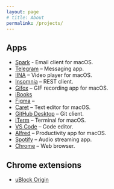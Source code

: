 ```yaml
---
layout: page
# title: About
permalink: /projects/
---
```




## Apps

- [Spark](https://sparkmailapp.com/) - Email client for macOS. 
- [Telegram](https://telegram.org/) – Messaging app. 
- [IINA](https://iina.io/) – Video player for macOS. 
- [Insomnia](https://insomnia.rest/) – REST client. 
- [Gifox](https://gifox.io/) – GIF recording app for macOS. 
- [iBooks]()
- [Figma](https://www.figma.com/) –
- [Caret](https://caret.io/) – Text editor for macOS.
- [GitHub Desktop](https://desktop.github.com/) – Git client. 
- [iTerm](https://www.iterm2.com/) – Terminal for macOS. 
- [VS Code](https://code.visualstudio.com/) – Code editor. 
- [Alfred](https://www.alfredapp.com/) – Productivity app for macOS. 
- [Spotify](https://www.spotify.com) – Audio streaming app.
- [Chrome](https://www.google.com/chrome/) – Web browser.

## Chrome extensions
- [uBlock Origin](https://medium.com/@trybravery/please-stop-using-adblock-but-not-why-you-think-13280e76c8e7)